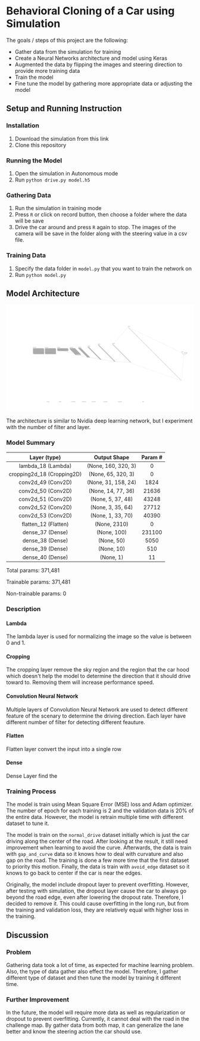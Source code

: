 # Behavioral Cloning of a Car using Simulation 

The goals / steps of this project are the following:

* Gather data from the simulation for training
* Create a Neural Networks architecture and model using Keras
* Augmented the data by flipping the images and steering direction to provide more training data
* Train the model 
* Fine tune the model by gathering more appropriate data or adjusting the model

## Setup and Running Instruction

### Installation
1. Download the simulation from this link
2. Clone this repository

### Running the Model
1. Open the simulation in Autonomous mode
2. Run `python drive.py model.h5`

### Gathering Data
1. Run the simulation in training mode
2. Press `R` or click on record button, then choose a folder where the data will be save
3. Drive the car around and press `R` again to stop. The images of the camera will be save in the folder along with the steering value in a csv file.

### Training Data
1. Specify the data folder in `model.py` that you want to train the network on
2. Run `python model.py`



## Model Architecture
![NN Image](nn.png)

The architecture is similar to Nvidia deep learning network, but I experiment with the number of filter and layer.

### Model Summary

|Layer (type)           |      Output Shape        |      Param #  | 
|:--------------------:|:--------------------:|:-------------:|
|lambda_18 (Lambda)       |    (None, 160, 320, 3)   |    0         |
|cropping2d_18 (Cropping2D) |  (None, 65, 320, 3)    |    0         
|conv2d_49 (Conv2D)        | (None, 31, 158, 24)    |   1824      
|conv2d_50 (Conv2D)        | (None, 14, 77, 36)    |    21636     
|conv2d_51 (Conv2D)        | (None, 5, 37, 48)     |    43248     
|conv2d_52 (Conv2D)        |  (None, 3, 35, 64)    |     27712     
|conv2d_53 (Conv2D)        |   (None, 1, 33, 70)    |     40390     
|flatten_12 (Flatten)      |    (None, 2310)        |      0         
|dense_37 (Dense)          |     (None, 100)        |       231100    
|dense_38 (Dense)         |      (None, 50)       |         5050      
|dense_39 (Dense)        |       (None, 10)         |       510       
|dense_40 (Dense)       |        (None, 1)          |       11        


Total params: 371,481

Trainable params: 371,481

Non-trainable params: 0

### Description

#### Lambda

The lambda layer is used for normalizing the image so the value is between 0 and 1.

#### Cropping

The cropping layer remove the sky region and the region that the car hood which doesn't help the model to determine the direction that it should drive toward to. Removing them will increase performance speed.

#### Convolution Neural Network

Multiple layers of Convolution Neural Network are used to detect different feature of the scenary to determine the driving direction. Each layer have different number of filter for detecting different feauture.

#### Flatten

Flatten layer convert the input into a single row

#### Dense

Dense Layer find the 

### Training Process

The model is train using Mean Square Error (MSE) loss and Adam optimizer. The number of epoch for each training is 2 and the validation data is 20% of the entire data. However, the model is retrain multiple time with different dataset to tune it.

The model is train on the `normal_drive` dataset initially which is just the car driving along the center of the road. After looking at the result, it still need improvement when learning to avoid the curve. Afterwards, the data is train with `gap_and_curve` data so it knows how to deal with curvature and also gap on the road. The training is done a few more time that the first dataset to priority this motion. Finally, the data is train with `avoid_edge` dataset so it knows to go back to center if the car is near the edges.

Originally, the model include dropout layer to prevent overfitting. However, after testing with simulation, the dropout layer cause the car to always go beyond the road edge, even after lowering the dropout rate. Therefore, I decided to remove it. This could cause overfitting in the long run, but from the training and validation loss, they are relatively equal with higher loss in the training.

## Discussion

### Problem

Gathering data took a lot of time, as expected for machine learning problem. Also, the type of data gather also effect the model. Therefore, I gather different type of dataset and then tune the model by training it different time.

### Further Improvement

In the future, the model will require more data as well as regularization or dropout to prevent overfitting. Currently, it cannot deal with the road in the challenge map. By gather data from both map, it can generalize the lane better and know the steering action the car should use.